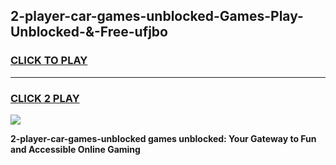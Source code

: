 
## 2-player-car-games-unblocked-Games-Play-Unblocked-&-Free-ufjbo
<h3>
<a href="https://premium76.site?title=2-player-car-games-unblocked&ref=24A">CLICK TO PLAY</a></h3>
<hr>

<h3>
<a href="https://premium76.site?title=2-player-car-games-unblocked&ref=24A">CLICK 2 PLAY</a>
  
</h3>

<a href="https://premium76.site?title=2-player-car-games-unblocked&ref=24A"><img src="https://clearcache.store/games.png"></a>


**2-player-car-games-unblocked games unblocked: Your Gateway to Fun and Accessible Online Gaming**
